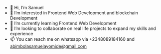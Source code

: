 - 👋 Hi, I’m Samuel
- 👀 I’m interested in Frontend Web Development and blockchain Development
- 🌱 I’m currently learning Frontend Web Development
- 💞️ I’m looking to collaborate on real life projects to expand my skills and experience
- 📫 You can reach me on whatsapp via +2348089184160 and abimbolasamuelayomide@gmail.com

<!---
Samorano323/Samorano323 is a ✨ special ✨ repository because its `README.md` (this file) appears on your GitHub profile.
You can click the Preview link to take a look at your changes.
--->
